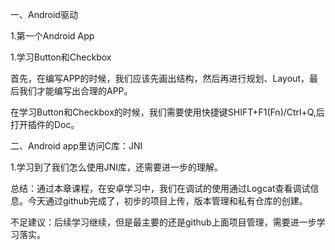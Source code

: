 一、Android驱动

1.第一个Android App

1.学习Button和Checkbox

​	首先，在编写APP的时候，我们应该先画出结构，然后再进行规划、Layout，最后我们才能编写出合理的APP。

在学习Button和Checkbox的时候，我们需要使用快捷键SHIFT+F1(Fn)/Ctrl+Q,后打开插件的Doc。

二、Android app里访问C库：JNI

1.学习到了我们怎么使用JNI库，还需要进一步的理解。

总结：通过本章课程，在安卓学习中，我们在调试的使用通过Logcat查看调试信息。今天通过github完成了，初步的项目上传，版本管理和私有仓库的创建。

不足建议：后续学习继续，但是最主要的还是github上面项目管理，需要进一步学习落实。